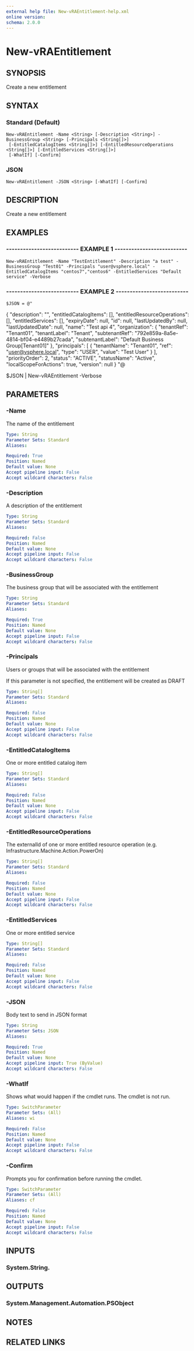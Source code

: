 ```yaml
---
external help file: New-vRAEntitlement-help.xml
online version: 
schema: 2.0.0
---
```


# New-vRAEntitlement

## SYNOPSIS
Create a new entitlement

## SYNTAX

### Standard (Default)
```
New-vRAEntitlement -Name <String> [-Description <String>] -BusinessGroup <String> [-Principals <String[]>]
 [-EntitledCatalogItems <String[]>] [-EntitledResourceOperations <String[]>] [-EntitledServices <String[]>]
 [-WhatIf] [-Confirm]
```

### JSON
```
New-vRAEntitlement -JSON <String> [-WhatIf] [-Confirm]
```

## DESCRIPTION
Create a new entitlement

## EXAMPLES

### -------------------------- EXAMPLE 1 --------------------------
```
New-vRAEntitlement -Name "TestEntitlement" -Description "a test" -BusinessGroup "Test01" -Principals "user@vsphere.local" -EntitledCatalogItems "centos7","centos6" -EntitledServices "Default service" -Verbose
```

### -------------------------- EXAMPLE 2 --------------------------
```
$JSON = @"
```

{
                  "description": "",
                  "entitledCatalogItems": \[\],
                  "entitledResourceOperations": \[\],
                  "entitledServices": \[\],
                  "expiryDate": null,
                  "id": null,
                  "lastUpdatedBy": null,
                  "lastUpdatedDate": null,
                  "name": "Test api 4",
                  "organization": {
                    "tenantRef": "Tenant01",
                    "tenantLabel": "Tenant",
                    "subtenantRef": "792e859a-8a5e-4814-bf04-e4489b27cada",
                    "subtenantLabel": "Default Business Group\[Tenant01\]"
                  },
                  "principals": \[
                    {
                      "tenantName": "Tenant01",
                      "ref": "user@vsphere.local",
                      "type": "USER",
                      "value": "Test User"
                    }
                  \],
                  "priorityOrder": 2,
                  "status": "ACTIVE",
                  "statusName": "Active",
                  "localScopeForActions": true,
                  "version": null
                }
"@

$JSON | New-vRAEntitlement -Verbose

## PARAMETERS

### -Name
The name of the entitlement

```yaml
Type: String
Parameter Sets: Standard
Aliases: 

Required: True
Position: Named
Default value: None
Accept pipeline input: False
Accept wildcard characters: False
```

### -Description
A description of the entitlement

```yaml
Type: String
Parameter Sets: Standard
Aliases: 

Required: False
Position: Named
Default value: None
Accept pipeline input: False
Accept wildcard characters: False
```

### -BusinessGroup
The business group that will be associated with the entitlement

```yaml
Type: String
Parameter Sets: Standard
Aliases: 

Required: True
Position: Named
Default value: None
Accept pipeline input: False
Accept wildcard characters: False
```

### -Principals
Users or groups that will be associated with the entitlement

If this parameter is not specified, the entitlement will be created as DRAFT

```yaml
Type: String[]
Parameter Sets: Standard
Aliases: 

Required: False
Position: Named
Default value: None
Accept pipeline input: False
Accept wildcard characters: False
```

### -EntitledCatalogItems
One or more entitled catalog item

```yaml
Type: String[]
Parameter Sets: Standard
Aliases: 

Required: False
Position: Named
Default value: None
Accept pipeline input: False
Accept wildcard characters: False
```

### -EntitledResourceOperations
The externalId of one or more entitled resource operation (e.g.
Infrastructure.Machine.Action.PowerOn)

```yaml
Type: String[]
Parameter Sets: Standard
Aliases: 

Required: False
Position: Named
Default value: None
Accept pipeline input: False
Accept wildcard characters: False
```

### -EntitledServices
One or more entitled service

```yaml
Type: String[]
Parameter Sets: Standard
Aliases: 

Required: False
Position: Named
Default value: None
Accept pipeline input: False
Accept wildcard characters: False
```

### -JSON
Body text to send in JSON format

```yaml
Type: String
Parameter Sets: JSON
Aliases: 

Required: True
Position: Named
Default value: None
Accept pipeline input: True (ByValue)
Accept wildcard characters: False
```

### -WhatIf
Shows what would happen if the cmdlet runs.
The cmdlet is not run.

```yaml
Type: SwitchParameter
Parameter Sets: (All)
Aliases: wi

Required: False
Position: Named
Default value: None
Accept pipeline input: False
Accept wildcard characters: False
```

### -Confirm
Prompts you for confirmation before running the cmdlet.

```yaml
Type: SwitchParameter
Parameter Sets: (All)
Aliases: cf

Required: False
Position: Named
Default value: None
Accept pipeline input: False
Accept wildcard characters: False
```

## INPUTS

### System.String.

## OUTPUTS

### System.Management.Automation.PSObject

## NOTES

## RELATED LINKS

